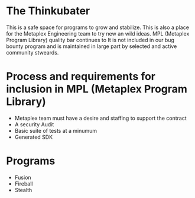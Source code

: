 # The Thinkubater

This is a safe space for programs to grow and stabilize. This is also a place for the Metaplex Engineering team to try new an wild ideas. MPL (Metaplex Program Library) quality bar continues to 
It is not included in our bug bounty program and is maintained in large part by selected and active community stweards.

# Process and requirements for inclusion in MPL (Metaplex Program Library)
* Metaplex team must have a desire and staffing to support the contract
* A security Audit
* Basic suite of tests at a minumum
* Generated SDK 

# Programs

* Fusion
* Fireball
* Stealth

